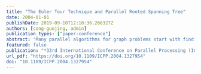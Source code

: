 ```yaml
---
title: "The Euler Tour Technique and Parallel Rooted Spanning Tree"
date: 2004-01-01
publishDate: 2019-09-10T12:18:36.266327Z
authors: [cong-guojing, admin]
publication_types: ["paper-conference"]
abstract: "Many parallel algorithms for graph problems start with finding a spanning tree and rooting the tree to define some structural relationship on the vertices which can be used by following problem specific computations. The generic procedure is to find an unrooted spanning tree and then root the spanning tree using the Euler tour technique. With a randomized work-time optimal unrooted spanning tree algorithm and work-time optimal list ranking, finding rooted spanning trees can be done work-time optimally on EREW PRAM w.h.p. Yet the Euler tour technique assumes as \"given\" a circular adjacency list, it is not without implications though to construct the circular adjacency list for the spanning tree found on the fly by a spanning tree algorithm. In fact our experiments show that this \"hidden\" step of constructing a circular adjacency list could take as much time as both spanning tree and list ranking combined. We present new efficient algorithms that find rooted spanning trees without using the Euler tour technique and incur little or no overhead over the underlying spanning tree algorithms. We also present two new approaches that construct Euler tours efficiently when the circular adjacency list is not given. One is a deterministic PRAM algorithm and the other is a randomized algorithm in the symmetric multiprocessor (SMP) model. The randomized algorithm takes a novel approach for the problems of constructing the Euler tour and rooting a tree. It computes a rooted spanning tree first, then constructs an Euler tour directly for the tree using depth-first traversal. The tour constructed is cache-friendly with adjacent edges in the tour stored in consecutive locations of an array so that prefix-sum (scan) can be used for tree computations instead of the more expensive list-ranking."
featured: false
publication: "*33rd International Conference on Parallel Processing (ICPP 2004), 15-18 August 2004, Montreal, Quebec, Canada*"
url_pdf: "https://doi.org/10.1109/ICPP.2004.1327954"
doi: "10.1109/ICPP.2004.1327954"
---
```


